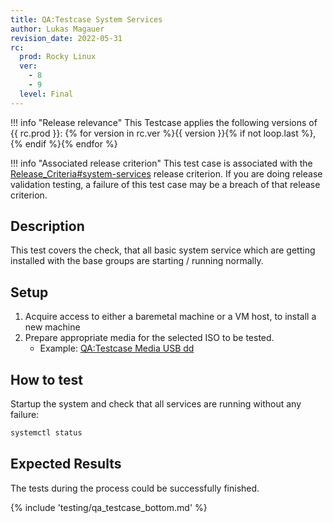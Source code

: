 ```yaml
---
title: QA:Testcase System Services
author: Lukas Magauer
revision_date: 2022-05-31
rc:
  prod: Rocky Linux
  ver:
    - 8
    - 9
  level: Final
---
```


!!! info "Release relevance"
    This Testcase applies the following versions of {{ rc.prod }}: {% for version in rc.ver %}{{ version }}{% if not loop.last %}, {% endif %}{% endfor %}

!!! info "Associated release criterion"
    This test case is associated with the [Release_Criteria#system-services](9_release_criteria.md#system-services) release criterion. If you are doing release validation testing, a failure of this test case may be a breach of that release criterion.

## Description

This test covers the check, that all basic system service which are getting installed with the base groups are starting / running normally.

## Setup

1. Acquire access to either a baremetal machine or a VM host, to install a new machine
2. Prepare appropriate media for the selected ISO to be tested.
    - Example: [QA:Testcase Media USB dd](Testcase_Media_USB_dd.md)

## How to test

Startup the system and check that all services are running without any failure:

```bash
systemctl status
```

## Expected Results

The tests during the process could be successfully finished.

{% include 'testing/qa_testcase_bottom.md' %}
